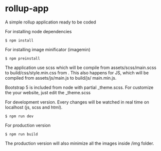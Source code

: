 # rollup-app
A simple rollup application ready to be coded

For installing node dependencies

```
$ npm install

```
For installing image minificator (imagemin)

```
$ npm preinstall

```


The application use scss which will be compile from assets/scss/main.scss to build/css/style.min.css from . This also happens for JS, which will be compiled from assets/js/main.js to build/js/ main.min.js.

Bootstrap 5 is included from node with partial _theme.scss. For customize the your website, just edit the _theme.scss

For development version. Every changes will be watched in real time on localhost (js, scss and html).

```
$ npm run dev

```
For production version

```
$ npm run build

```
The production version will also minimize all the images inside /img folder.
